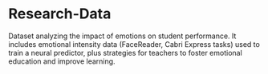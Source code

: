 # Research-Data
Dataset analyzing the impact of emotions on student performance. It includes emotional intensity data (FaceReader, Cabri Express tasks) used to train a neural predictor, plus strategies for teachers to foster emotional education and improve learning.
